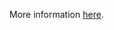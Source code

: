 More information [here](https://docs.prismacloud.io/en/enterprise-edition/policy-reference/google-cloud-policies/google-cloud-networking-policies/bc-gcp-networking-3).
